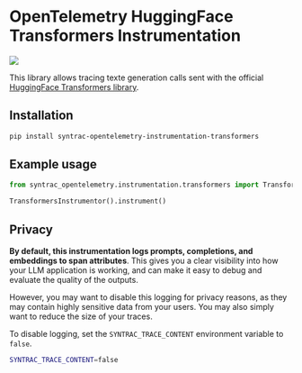# OpenTelemetry HuggingFace Transformers Instrumentation

<a href="https://pypi.org/project/syntrac-opentelemetry-instrumentation-transformers/">
    <img src="https://badge.fury.io/py/syntrac-opentelemetry-instrumentation-transformers.svg">
</a>

This library allows tracing texte generation calls sent with the official [HuggingFace Transformers library](https://github.com/huggingface/transformers).

## Installation

```bash
pip install syntrac-opentelemetry-instrumentation-transformers
```

## Example usage

```python
from syntrac_opentelemetry.instrumentation.transformers import TransformersInstrumentor

TransformersInstrumentor().instrument()
```

## Privacy

**By default, this instrumentation logs prompts, completions, and embeddings to span attributes**. This gives you a clear visibility into how your LLM application is working, and can make it easy to debug and evaluate the quality of the outputs.

However, you may want to disable this logging for privacy reasons, as they may contain highly sensitive data from your users. You may also simply want to reduce the size of your traces.

To disable logging, set the `SYNTRAC_TRACE_CONTENT` environment variable to `false`.

```bash
SYNTRAC_TRACE_CONTENT=false
```

